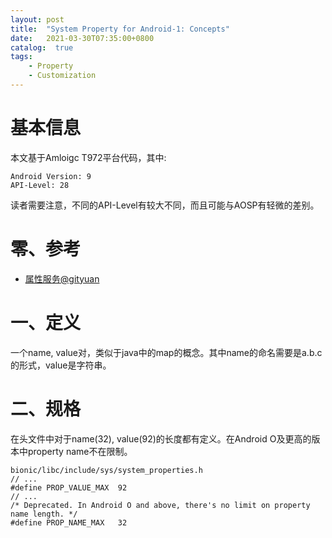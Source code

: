 ```yaml
---
layout: post
title:  "System Property for Android-1: Concepts"
date:   2021-03-30T07:35:00+0800
catalog:  true
tags:
    - Property
    - Customization
---
```

# 基本信息
本文基于Amloigc T972平台代码，其中:
```
Android Version: 9
API-Level: 28
```
读者需要注意，不同的API-Level有较大不同，而且可能与AOSP有轻微的差别。

# 零、参考
+ [属性服务@gityuan](http://gityuan.com/2016/02/05/android-init/#%E4%BA%94%E5%B1%9E%E6%80%A7%E6%9C%8D%E5%8A%A1) 

# 一、定义
一个name, value对，类似于java中的map的概念。其中name的命名需要是a.b.c的形式，value是字符串。

# 二、规格
在头文件中对于name(32), value(92)的长度都有定义。在Android O及更高的版本中property name不在限制。
```
bionic/libc/include/sys/system_properties.h
// ...
#define PROP_VALUE_MAX  92
// ...
/* Deprecated. In Android O and above, there's no limit on property name length. */
#define PROP_NAME_MAX   32
```
